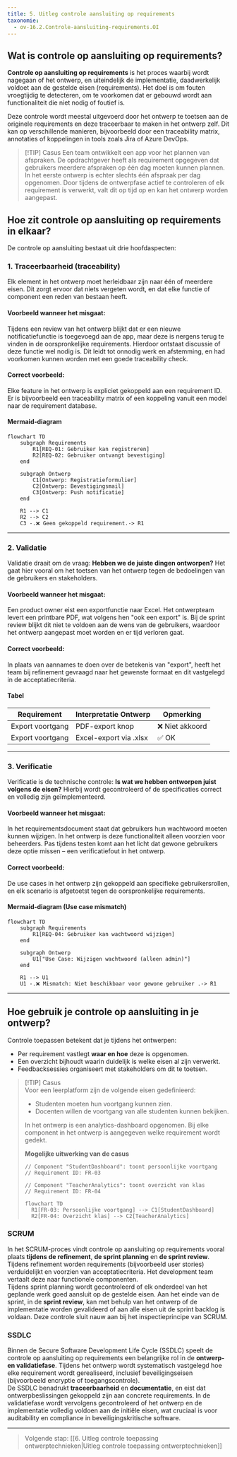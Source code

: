 ```yaml
---
title: 5. Uitleg controle aansluiting op requirements
taxonomie:
  - ov-16.2.Controle-aansluiting-requirements.OI
---
```


## Wat is controle op aansluiting op requirements?
**Controle op aansluiting op requirements** is het proces waarbij wordt nagegaan of het ontwerp, en uiteindelijk de implementatie, daadwerkelijk voldoet aan de gestelde eisen (requirements). Het doel is om fouten vroegtijdig te detecteren, om te voorkomen dat er gebouwd wordt aan functionaliteit die niet nodig of foutief is.

Deze controle wordt meestal uitgevoerd door het ontwerp te toetsen aan de originele requirements en deze traceerbaar te maken in het ontwerp zelf. Dit kan op verschillende manieren, bijvoorbeeld door een traceability matrix, annotaties of koppelingen in tools zoals Jira of Azure DevOps.

> [!TIP] Casus
> Een team ontwikkelt een app voor het plannen van afspraken. De opdrachtgever heeft als requirement opgegeven dat gebruikers meerdere afspraken op één dag moeten kunnen plannen. In het eerste ontwerp is echter slechts één afspraak per dag opgenomen. Door tijdens de ontwerpfase actief te controleren of elk requirement is verwerkt, valt dit op tijd op en kan het ontwerp worden aangepast.

## Hoe zit controle op aansluiting op requirements in elkaar?
De controle op aansluiting bestaat uit drie hoofdaspecten:

### 1. Traceerbaarheid (traceability)  
Elk element in het ontwerp moet herleidbaar zijn naar één of meerdere eisen. Dit zorgt ervoor dat niets vergeten wordt, en dat elke functie of component een reden van bestaan heeft.

#### Voorbeeld wanneer het misgaat:  
Tijdens een review van het ontwerp blijkt dat er een nieuwe notificatiefunctie is toegevoegd aan de app, maar deze is nergens terug te vinden in de oorspronkelijke requirements. Hierdoor ontstaat discussie of deze functie wel nodig is. Dit leidt tot onnodig werk en afstemming, en had voorkomen kunnen worden met een goede traceability check.

#### Correct voorbeeld:  
Elke feature in het ontwerp is expliciet gekoppeld aan een requirement ID. Er is bijvoorbeeld een traceability matrix of een koppeling vanuit een model naar de requirement database.

#### Mermaid-diagram
```mermaid
flowchart TD
    subgraph Requirements
        R1[REQ-01: Gebruiker kan registreren]
        R2[REQ-02: Gebruiker ontvangt bevestiging]
    end

    subgraph Ontwerp
        C1[Ontwerp: Registratieformulier]
        C2[Ontwerp: Bevestigingsmail]
        C3[Ontwerp: Push notificatie]
    end

    R1 --> C1
    R2 --> C2
    C3 -.❌ Geen gekoppeld requirement.-> R1
```

---

### 2. Validatie 
Validatie draait om de vraag: **Hebben we de juiste dingen ontworpen?** Het gaat hier vooral om het toetsen van het ontwerp tegen de bedoelingen van de gebruikers en stakeholders.

#### Voorbeeld wanneer het misgaat:  
Een product owner eist een exportfunctie naar Excel. Het ontwerpteam levert een printbare PDF, wat volgens hen "ook een export" is. Bij de sprint review blijkt dit niet te voldoen aan de wens van de gebruikers, waardoor het ontwerp aangepast moet worden en er tijd verloren gaat.

#### Correct voorbeeld:  
In plaats van aannames te doen over de betekenis van "export", heeft het team bij refinement gevraagd naar het gewenste formaat en dit vastgelegd in de acceptatiecriteria.

#### Tabel
| Requirement           | Interpretatie Ontwerp      | Opmerking         |
|-----------------------|-----------------------------|-------------------|
| Export voortgang      | PDF-export knop             | ❌ Niet akkoord   |
| Export voortgang      | Excel-export via .xlsx      | ✅ OK             |

---

### 3. Verificatie 
Verificatie is de technische controle: **Is wat we hebben ontworpen juist volgens de eisen?** Hierbij wordt gecontroleerd of de specificaties correct en volledig zijn geïmplementeerd.

#### Voorbeeld wanneer het misgaat:  
In het requirementsdocument staat dat gebruikers hun wachtwoord moeten kunnen wijzigen. In het ontwerp is deze functionaliteit alleen voorzien voor beheerders. Pas tijdens testen komt aan het licht dat gewone gebruikers deze optie missen – een verificatiefout in het ontwerp.

#### Correct voorbeeld:  
De use cases in het ontwerp zijn gekoppeld aan specifieke gebruikersrollen, en elk scenario is afgetoetst tegen de oorspronkelijke requirements.

#### Mermaid-diagram (Use case mismatch)
```mermaid
flowchart TD
    subgraph Requirements
        R1[REQ-04: Gebruiker kan wachtwoord wijzigen]
    end

    subgraph Ontwerp
        U1["Use Case: Wijzigen wachtwoord (alleen admin)"]
    end

    R1 --> U1
    U1 -.❌ Mismatch: Niet beschikbaar voor gewone gebruiker .-> R1

```

---

## Hoe gebruik je controle op aansluiting in je ontwerp?
Controle toepassen betekent dat je tijdens het ontwerpen:
- Per requirement vastlegt **waar en hoe** deze is opgenomen.
- Een overzicht bijhoudt waarin duidelijk is welke eisen al zijn verwerkt.
- Feedbacksessies organiseert met stakeholders om dit te toetsen.

> [!TIP] Casus  
> Voor een leerplatform zijn de volgende eisen gedefinieerd:  
> - Studenten moeten hun voortgang kunnen zien.  
> - Docenten willen de voortgang van alle studenten kunnen bekijken.  
>  
> In het ontwerp is een analytics-dashboard opgenomen. Bij elke component in het ontwerp is aangegeven welke requirement wordt gedekt.
>
> **Mogelijke uitwerking van de casus**
> ```
> // Component "StudentDashboard": toont persoonlijke voortgang
> // Requirement ID: FR-03
> 
> // Component "TeacherAnalytics": toont overzicht van klas
> // Requirement ID: FR-04
> ```
> 
> ```mermaid
> flowchart TD
>   R1[FR-03: Persoonlijke voortgang] --> C1[StudentDashboard]
>   R2[FR-04: Overzicht klas] --> C2[TeacherAnalytics]
> ```

### SCRUM
In het SCRUM-proces vindt controle op aansluiting op requirements vooral plaats **tijdens de refinement**, **de sprint planning** en **de sprint review**. Tijdens refinement worden requirements (bijvoorbeeld user stories) verduidelijkt en voorzien van acceptatiecriteria. Het development team vertaalt deze naar functionele componenten.  
Tijdens sprint planning wordt gecontroleerd of elk onderdeel van het geplande werk goed aansluit op de gestelde eisen. Aan het einde van de sprint, in de **sprint review**, kan met behulp van het ontwerp of de implementatie worden gevalideerd of aan alle eisen uit de sprint backlog is voldaan. Deze controle sluit nauw aan bij het inspectieprincipe van SCRUM.

### SSDLC
Binnen de Secure Software Development Life Cycle (SSDLC) speelt de controle op aansluiting op requirements een belangrijke rol in de **ontwerp- en validatiefase**. Tijdens het ontwerp wordt systematisch vastgelegd hoe elke requirement wordt gerealiseerd, inclusief beveiligingseisen (bijvoorbeeld encryptie of toegangscontrole).  
De SSDLC benadrukt **traceerbaarheid** en **documentatie**, en eist dat ontwerpbeslissingen gekoppeld zijn aan concrete requirements. In de validatiefase wordt vervolgens gecontroleerd of het ontwerp en de implementatie volledig voldoen aan de initiële eisen, wat cruciaal is voor auditability en compliance in beveiligingskritische software.

---

> Volgende stap: [[6. Uitleg controle toepassing ontwerptechnieken|Uitleg controle toepassing ontwerptechnieken]]